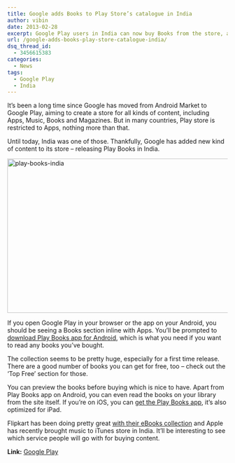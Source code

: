 ```yaml
---
title: Google adds Books to Play Store’s catalogue in India
author: vibin
date: 2013-02-28
excerpt: Google Play users in India can now buy Books from the store, along with Apps. Music and Magazines are yet to be added, though.
url: /google-adds-books-play-store-catalogue-india/
dsq_thread_id:
  - 3456615383
categories:
  - News
tags:
  - Google Play
  - India
---
```

It&#8217;s been a long time since Google has moved from Android Market to Google Play, aiming to create a store for all kinds of content, including Apps, Music, Books and Magazines. But in many countries, Play store is restricted to Apps, nothing more than that.

Until today, India was one of those. Thankfully, Google has added new kind of content to its store &#8211; releasing Play Books in India.

[<img class="aligncenter size-medium wp-image-71871" alt="play-books-india" src="http://cdn.devilsworkshop.org/files/2013/02/Play-Books-in-India-1-600x352.png" width="600" height="352" />][1]

If you open Google Play in your browser or the app on your Android, you should be seeing a Books section inline with Apps. You&#8217;ll be prompted to <a href="https://play.google.com/store/apps/details?id=com.google.android.apps.books" onclick="_gaq.push(['_trackEvent', 'outbound-article', 'https://play.google.com/store/apps/details?id=com.google.android.apps.books', 'download Play Books app for Android']);" >download Play Books app for Android</a>, which is what you need if you want to read any books you&#8217;ve bought.

The collection seems to be pretty huge, especially for a first time release. There are a good number of books you can get for free, too &#8211; check out the &#8216;Top Free&#8217; section for those.

You can preview the books before buying which is nice to have. Apart from Play Books app on Android, you can even read the books on your library from the site itself. If you&#8217;re on iOS, you can <a href="https://itunes.apple.com/us/app/google-play-books/id400989007?mt=8" onclick="_gaq.push(['_trackEvent', 'outbound-article', 'https://itunes.apple.com/us/app/google-play-books/id400989007?mt=8', 'get the Play Books app']);" >get the Play Books app</a>, it&#8217;s also optimized for iPad.

Flipkart has been doing pretty great [with their eBooks collection][2] and Apple has recently brought music to iTunes store in India. It&#8217;ll be interesting to see which service people will go with for buying content.

**Link:** <a href="https://play.google.com/store/books?feature=corpus_selector" onclick="_gaq.push(['_trackEvent', 'outbound-article', 'https://play.google.com/store/books?feature=corpus_selector', 'Google Play']);" >Google Play</a>

 [1]: http://cdn.devilsworkshop.org/files/2013/02/Play-Books-in-India-1.png
 [2]: http://devilsworkshop.org/news/flipkart-unveils-flyte-ebook-store-android-users/68855/
